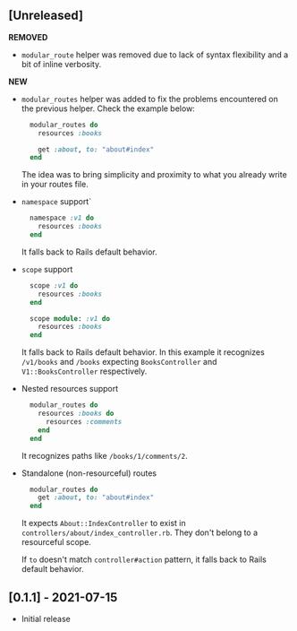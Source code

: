 ## [Unreleased]

**REMOVED**

- `modular_route` helper was removed due to lack of syntax flexibility and a bit of inline verbosity.

**NEW**

- `modular_routes` helper was added to fix the problems encountered on the previous helper. Check the example below:

  ```ruby
    modular_routes do
      resources :books

      get :about, to: "about#index"
    end
  ```

  The idea was to bring simplicity and proximity to what you already write in your routes file.

- `namespace` support`

  ```ruby
    namespace :v1 do
      resources :books
    end
  ```

  It falls back to Rails default behavior.

- `scope` support

  ```ruby
    scope :v1 do
      resources :books
    end

    scope module: :v1 do
      resources :books
    end
  ```

  It falls back to Rails default behavior. In this example it recognizes `/v1/books` and `/books` expecting `BooksController` and `V1::BooksController` respectively.

- Nested resources support

  ```ruby
    modular_routes do
      resources :books do
        resources :comments
      end
    end
  ```

  It recognizes paths like `/books/1/comments/2`.

- Standalone (non-resourceful) routes

  ```ruby
    modular_routes do
      get :about, to: "about#index"
    end
  ```

  It expects `About::IndexController` to exist in `controllers/about/index_controller.rb`. They don't belong to a resourceful scope.

  If `to` doesn't match `controller#action` pattern, it falls back to Rails default behavior.

## [0.1.1] - 2021-07-15

- Initial release

